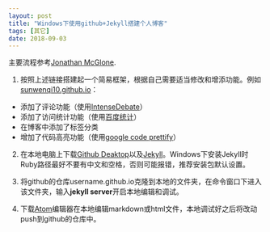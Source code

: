 ```yaml
---
layout: post
title: "Windows下使用github+Jekyll搭建个人博客"
tags: [其它]
date: 2018-09-03
---
```


主要流程参考[Jonathan McGlone](http://jmcglone.com/guides/github-pages/).

1. 按照上述链接搭建起一个简易框架，根据自己需要适当修改和增添功能。例如[sunwenqi10.github.io](https://github.com/sunwenqi10/sunwenqi10.github.io)：
  + 添加了评论功能（使用[IntenseDebate](https://intensedebate.com/)）
  + 添加了访问统计功能（使用[百度统计](https://tongji.baidu.com/web/welcome/login)）
  + 在博客中添加了标签分类
  + 增加了代码高亮功能（使用[google code prettify](https://github.com/google/code-prettify)）

2. 在本地电脑上下载[Github Deaktop](https://desktop.github.com/)以及[Jekyll](https://jekyllrb.com/docs/installation/)。Windows下安装Jekyll时Ruby路径最好不要有中文和空格，否则可能报错，推荐安装包默认设置。

3. 将github的仓库username.github.io克隆到本地的文件夹，在命令窗口下进入该文件夹，输入**jekyll server**开启本地编辑和调试。

4. 下载[Atom](https://atom.io/)编辑器在本地编辑markdown或html文件，本地调试好之后将改动push到github的仓库中。
